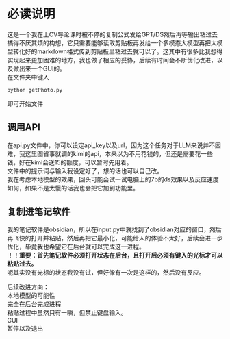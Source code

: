 # 必读说明
这是一个我在上CV导论课时被不停的复制公式发给GPT/DS然后再等输出粘过去搞得不厌其烦的构想，它只需要能够读取剪贴板再发给一个多模态大模型再把大模型转化好的markdown格式传到剪贴板里粘过去就可以了。这其中有很多比我想得实现起来更加困难的地方，我也做了相应的妥协，后续有时间会不断优化改进，以及做出来一个GUI的。  
在文件夹中键入
```
python getPhoto.py
```
即可开始文件
## 调用API
在api.py文件中，你可以设定api_key以及url，因为这个任务对于LLM来说并不困难，我这里图省事就调的kimi的api，本来以为不用花钱的，但还是需要花一些钱，好在kimi会送15的额度，可以暂时先用着。  
文件中的提示词与输入我设定好了，想的话也可以自己改。  
我在考虑本地模型的效果，回头可能会试一试电脑上的7b的ds效果以及反应速度如何，如果不是太慢的话我也会把它加到功能里。  
## 复制进笔记软件
我的笔记软件是obsidian，所以在input.py中就找到了obsidian对应的窗口，然后再飞快的打开并粘贴，然后再把它最小化，可能给人的体验不太好，后续会进一步优化，毕竟我也希望它在后台就可以完成这一进程。  
**！！重要：首先笔记软件必须打开状态在后台，且打开后必须有键入的光标才可以粘贴过去。**  
呃其实没有光标的状态我没有试，但好像有一次是这样的，然后没有反应。  

后续改进方向：  
本地模型的可能性  
完全在后台完成进程  
粘贴过程中虽然只有一瞬，但禁止键盘输入。  
GUI  
暂停以及退出
